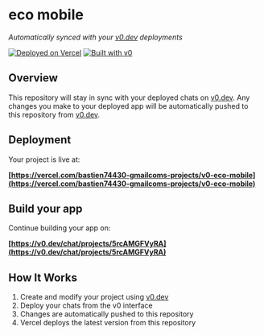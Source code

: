 # eco mobile

*Automatically synced with your [v0.dev](https://v0.dev) deployments*

[![Deployed on Vercel](https://img.shields.io/badge/Deployed%20on-Vercel-black?style=for-the-badge&logo=vercel)](https://vercel.com/bastien74430-gmailcoms-projects/v0-eco-mobile)
[![Built with v0](https://img.shields.io/badge/Built%20with-v0.dev-black?style=for-the-badge)](https://v0.dev/chat/projects/5rcAMGFVyRA)

## Overview

This repository will stay in sync with your deployed chats on [v0.dev](https://v0.dev).
Any changes you make to your deployed app will be automatically pushed to this repository from [v0.dev](https://v0.dev).

## Deployment

Your project is live at:

**[https://vercel.com/bastien74430-gmailcoms-projects/v0-eco-mobile](https://vercel.com/bastien74430-gmailcoms-projects/v0-eco-mobile)**

## Build your app

Continue building your app on:

**[https://v0.dev/chat/projects/5rcAMGFVyRA](https://v0.dev/chat/projects/5rcAMGFVyRA)**

## How It Works

1. Create and modify your project using [v0.dev](https://v0.dev)
2. Deploy your chats from the v0 interface
3. Changes are automatically pushed to this repository
4. Vercel deploys the latest version from this repository